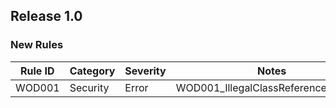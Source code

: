 ﻿## Release 1.0

### New Rules

Rule ID | Category | Severity | Notes
--------|----------|----------|--------------------
WOD001  | Security |  Error   | WOD001_IllegalClassReferenceAnalyzer